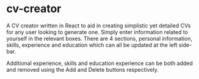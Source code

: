 # cv-creator

A CV creator written in React to aid in creating simplistic yet detailed CVs for any user looking to generate one. Simply enter information related to yourself in the relevant boxes. There are 4 sections, personal information, skills, experience and education which can all be updated at the left side-bar.

Additional experience, skills and education experience can be both added and removed using the Add and Delete buttons respectively.
